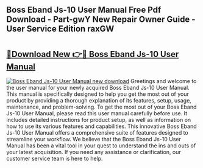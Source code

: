## Boss Eband Js-10 User Manual Free Pdf Download - Part-gwY New Repair Owner Guide - User Service Edition raxGW

# <h2><a href="http://bc3935.oget.top/?id=Boss+Eband+Js-10+User+Manual">🔗Download New 👉🔴 Boss Eband Js-10 User Manual</a></h2>

[![Boss Eband Js-10 User Manual new download](https://i.imgur.com/5g1atiW.png)](http://bc3935.oget.top/?id=Boss+Eband+Js-10+User+Manual)
Greetings and welcome to the user manual for your newly acquired Boss Eband Js-10 User Manual. This manual is specifically designed to help you get the most out of your product by providing a thorough explanation of its features, setup, usage, maintenance, and problem-solving. To get the most out of your Boss Eband Js-10 User Manual, please read this user manual carefully before use. It includes detailed instructions for product setup, as well as information on how to use its various features and capabilities. This innovative Boss Eband Js-10 User Manual offers a comprehensive suite of features designed to streamline your workflow. We believe that the Boss Eband Js-10 User Manual has been a vital tool in your quest to understand the ins and outs of your latest acquisition. If you need any assistance or clarification, our customer service team is here to help.
